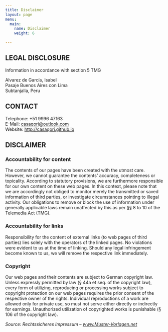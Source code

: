 ```yaml
---
title: Disclaimer
layout: page
menu:
  main:
    name: Disclaimer
    weight: 6

---
```

## LEGAL DISCLOSURE

Information in accordance with section 5 TMG

Alvarez de García, Isabel  
Pasaje Buenos Aires con Lima  
Subtanjalla, Peru  

## CONTACT

Telephone: +51 9996 47163  
E-Mail: casaqori@outlook.com  
Website: http://casaqori.github.io  

## DISCLAIMER

### Accountability for content

The contents of our pages have been created with the utmost care. However, we cannot guarantee the contents' accuracy, completeness or topicality. According to statutory provisions, we are furthermore responsible for our own content on these web pages. In this context, please note that we are accordingly not obliged to monitor merely the transmitted or saved information of third parties, or investigate circumstances pointing to illegal activity. Our obligations to remove or block the use of information under generally applicable laws remain unaffected by this as per §§ 8 to 10 of the Telemedia Act (TMG).

### Accountability for links
Responsibility for the content of external links (to web pages of third parties) lies solely with the operators of the linked pages. No violations were evident to us at the time of linking. Should any legal infringement become known to us, we will remove the respective link immediately.

### Copyright
Our web pages and their contents are subject to German copyright law. Unless expressly permitted by law (§ 44a et seq. of the copyright law), every form of utilizing, reproducing or processing works subject to copyright protection on our web pages requires the prior consent of the respective owner of the rights. Individual reproductions of a work are allowed only for private use, so must not serve either directly or indirectly for earnings. Unauthorized utilization of copyrighted works is punishable (§ 106 of the copyright law).


*Source: Rechtssicheres Impressum – www.Muster-Vorlagen.net*
